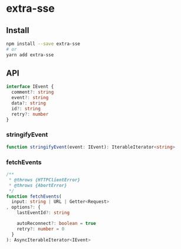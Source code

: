 # extra-sse
## Install
```sh
npm install --save extra-sse
# or
yarn add extra-sse
```

## API
```ts
interface IEvent {
  comment?: string
  event?: string
  data?: string
  id?: string
  retry?: number
}
```

### stringifyEvent
```ts
function stringifyEvent(event: IEvent): IterableIterator<string>
```

### fetchEvents
```ts
/**
 * @throws {HTTPClientError}
 * @throws {AbortError}
 */
function fetchEvents(
  input: string | URL | Getter<Request>
, options?: {
    lastEventId?: string

    autoReconnect?: boolean = true
    retry?: number = 0
  }
): AsyncIterableIterator<IEvent>
```
